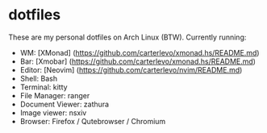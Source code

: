# dotfiles
These are my personal dotfiles on Arch Linux (BTW). Currently running:

* WM: [XMonad] (https://github.com/carterlevo/xmonad.hs/README.md)
* Bar: [Xmobar] (https://github.com/carterlevo/xmonad.hs/README.md)
* Editor: [Neovim] (https://github.com/carterlevo/nvim/README.md)
* Shell: Bash
* Terminal: kitty
* File Manager: ranger
* Document Viewer: zathura
* Image viewer: nsxiv
* Browser: Firefox / Qutebrowser / Chromium
